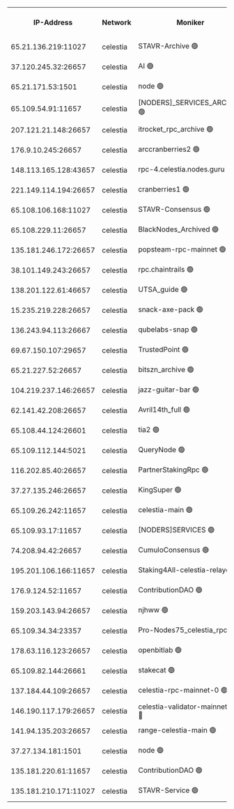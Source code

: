 


<table><tr><th>IP-Address</th><th>Network</th><th>Moniker</th><th>Latest Block Height</th><th>Earliest Block Height</th><th>Catching Up</th><th>Tx Index</th><th>Voting Power</th><th>Scan Time</th></tr><tr><td>65.21.136.219:11027</td><td>celestia</td><td>STAVR-Archive 🟢</td><td>2556104</td><td>1</td><td>False</td><td>on</td><td>0</td><td>2024-10-13T16:20:00.291614724UTC</td></tr><tr><td>37.120.245.32:26657</td><td>celestia</td><td>AI 🟢</td><td>2556104</td><td>1</td><td>False</td><td>off</td><td>0</td><td>2024-10-13T16:20:00.652246446UTC</td></tr><tr><td>65.21.171.53:1501</td><td>celestia</td><td>node 🟢</td><td>2556104</td><td>1</td><td>False</td><td>on</td><td>0</td><td>2024-10-13T16:20:00.974242418UTC</td></tr><tr><td>65.109.54.91:11657</td><td>celestia</td><td>[NODERS]_SERVICES_ARCHIVE 🟢</td><td>2556108</td><td>1</td><td>False</td><td>on</td><td>0</td><td>2024-10-13T16:20:38.521678782UTC</td></tr><tr><td>207.121.21.148:26657</td><td>celestia</td><td>itrocket_rpc_archive 🟢</td><td>2556108</td><td>1</td><td>False</td><td>on</td><td>0</td><td>2024-10-13T16:20:39.508955292UTC</td></tr><tr><td>176.9.10.245:26657</td><td>celestia</td><td>arccranberries2 🟢</td><td>2556111</td><td>1</td><td>False</td><td>on</td><td>0</td><td>2024-10-13T16:21:23.787104735UTC</td></tr><tr><td>148.113.165.128:43657</td><td>celestia</td><td>rpc-4.celestia.nodes.guru 🟢</td><td>2556114</td><td>1</td><td>False</td><td>on</td><td>0</td><td>2024-10-13T16:21:49.592022812UTC</td></tr><tr><td>221.149.114.194:26657</td><td>celestia</td><td>cranberries1 🟢</td><td>2556114</td><td>1</td><td>False</td><td>on</td><td>0</td><td>2024-10-13T16:22:01.420623878UTC</td></tr><tr><td>65.108.106.168:11027</td><td>celestia</td><td>STAVR-Consensus 🟢</td><td>2556115</td><td>1</td><td>False</td><td>on</td><td>0</td><td>2024-10-13T16:22:08.110238181UTC</td></tr><tr><td>65.108.229.11:26657</td><td>celestia</td><td>BlackNodes_Archived 🟢</td><td>2556119</td><td>1</td><td>False</td><td>off</td><td>0</td><td>2024-10-13T16:22:55.377121772UTC</td></tr><tr><td>135.181.246.172:26657</td><td>celestia</td><td>popsteam-rpc-mainnet 🟢</td><td>2556121</td><td>1</td><td>False</td><td>on</td><td>0</td><td>2024-10-13T16:23:22.955563367UTC</td></tr><tr><td>38.101.149.243:26657</td><td>celestia</td><td>rpc.chaintrails 🟢</td><td>2556122</td><td>1</td><td>False</td><td>on</td><td>0</td><td>2024-10-13T16:23:34.482959694UTC</td></tr><tr><td>138.201.122.61:46657</td><td>celestia</td><td>UTSA_guide 🟢</td><td>2556125</td><td>1</td><td>False</td><td>on</td><td>0</td><td>2024-10-13T16:24:03.530552979UTC</td></tr><tr><td>15.235.219.228:26657</td><td>celestia</td><td>snack-axe-pack 🟢</td><td>2556125</td><td>1</td><td>False</td><td>off</td><td>0</td><td>2024-10-13T16:24:04.529264368UTC</td></tr><tr><td>136.243.94.113:26667</td><td>celestia</td><td>qubelabs-snap 🟢</td><td>2556127</td><td>1</td><td>False</td><td>on</td><td>0</td><td>2024-10-13T16:24:32.294757009UTC</td></tr><tr><td>69.67.150.107:29657</td><td>celestia</td><td>TrustedPoint 🟢</td><td>2556129</td><td>1</td><td>False</td><td>on</td><td>0</td><td>2024-10-13T16:24:51.504618096UTC</td></tr><tr><td>65.21.227.52:26657</td><td>celestia</td><td>bitszn_archive 🟢</td><td>2556133</td><td>1</td><td>False</td><td>on</td><td>0</td><td>2024-10-13T16:25:41.873807996UTC</td></tr><tr><td>104.219.237.146:26657</td><td>celestia</td><td>jazz-guitar-bar 🟢</td><td>2556137</td><td>1</td><td>False</td><td>off</td><td>0</td><td>2024-10-13T16:26:29.455268030UTC</td></tr><tr><td>62.141.42.208:26657</td><td>celestia</td><td>Avril14th_full 🟢</td><td>2556138</td><td>1</td><td>False</td><td>on</td><td>0</td><td>2024-10-13T16:26:52.306872003UTC</td></tr><tr><td>65.108.44.124:26601</td><td>celestia</td><td>tia2 🟢</td><td>2371494</td><td>339581</td><td>False</td><td>on</td><td>0</td><td>2024-10-13T16:20:11.690119487UTC</td></tr><tr><td>65.109.112.144:5021</td><td>celestia</td><td>QueryNode 🟢</td><td>2371494</td><td>1406226</td><td>False</td><td>off</td><td>0</td><td>2024-10-13T16:24:13.188383481UTC</td></tr><tr><td>116.202.85.40:26657</td><td>celestia</td><td>PartnerStakingRpc 🟢</td><td>2371494</td><td>1588231</td><td>False</td><td>on</td><td>0</td><td>2024-10-13T16:20:14.008638418UTC</td></tr><tr><td>37.27.135.246:26657</td><td>celestia</td><td>KingSuper 🟢</td><td>2371494</td><td>1814358</td><td>False</td><td>off</td><td>0</td><td>2024-10-13T16:21:08.999372261UTC</td></tr><tr><td>65.109.26.242:11657</td><td>celestia</td><td>celestia-main 🟢</td><td>2556126</td><td>2362846</td><td>False</td><td>on</td><td>0</td><td>2024-10-13T16:24:17.666565645UTC</td></tr><tr><td>65.109.93.17:11657</td><td>celestia</td><td>[NODERS]SERVICES 🟢</td><td>2556123</td><td>2371581</td><td>False</td><td>on</td><td>0</td><td>2024-10-13T16:23:48.780176302UTC</td></tr><tr><td>74.208.94.42:26657</td><td>celestia</td><td>CumuloConsensus 🟢</td><td>2556115</td><td>2384001</td><td>False</td><td>on</td><td>0</td><td>2024-10-13T16:22:08.891174616UTC</td></tr><tr><td>195.201.106.166:11657</td><td>celestia</td><td>Staking4All-celestia-relayer 🟢</td><td>2556139</td><td>2399575</td><td>False</td><td>off</td><td>0</td><td>2024-10-13T16:27:05.221132018UTC</td></tr><tr><td>176.9.124.52:11657</td><td>celestia</td><td>ContributionDAO 🟢</td><td>2556133</td><td>2419178</td><td>False</td><td>on</td><td>0</td><td>2024-10-13T16:25:41.481718748UTC</td></tr><tr><td>159.203.143.94:26657</td><td>celestia</td><td>njhww 🟢</td><td>2556116</td><td>2435155</td><td>False</td><td>off</td><td>0</td><td>2024-10-13T16:22:15.906400612UTC</td></tr><tr><td>65.109.34.34:23357</td><td>celestia</td><td>Pro-Nodes75_celestia_rpc 🟢</td><td>2556121</td><td>2435160</td><td>False</td><td>on</td><td>0</td><td>2024-10-13T16:23:22.564788683UTC</td></tr><tr><td>178.63.116.123:26657</td><td>celestia</td><td>openbitlab 🟢</td><td>2556107</td><td>2479826</td><td>False</td><td>on</td><td>0</td><td>2024-10-13T16:20:29.833538755UTC</td></tr><tr><td>65.109.82.144:26661</td><td>celestia</td><td>stakecat 🟢</td><td>2556123</td><td>2509501</td><td>False</td><td>on</td><td>0</td><td>2024-10-13T16:23:47.343866823UTC</td></tr><tr><td>137.184.44.109:26657</td><td>celestia</td><td>celestia-rpc-mainnet-0 🟢</td><td>2556123</td><td>2517150</td><td>False</td><td>on</td><td>0</td><td>2024-10-13T16:23:48.423981093UTC</td></tr><tr><td>146.190.117.179:26657</td><td>celestia</td><td>celestia-validator-mainnet-0 🔴</td><td>2556134</td><td>2517150</td><td>False</td><td>off</td><td>5000009</td><td>2024-10-13T16:25:53.002698089UTC</td></tr><tr><td>141.94.135.203:26657</td><td>celestia</td><td>range-celestia-main 🟢</td><td>2556105</td><td>2518374</td><td>False</td><td>on</td><td>0</td><td>2024-10-13T16:20:16.940186816UTC</td></tr><tr><td>37.27.134.181:1501</td><td>celestia</td><td>node 🟢</td><td>2556117</td><td>2549232</td><td>False</td><td>off</td><td>0</td><td>2024-10-13T16:22:28.919469587UTC</td></tr><tr><td>135.181.220.61:11657</td><td>celestia</td><td>ContributionDAO 🟢</td><td>2556119</td><td>2551405</td><td>False</td><td>off</td><td>0</td><td>2024-10-13T16:22:54.984345957UTC</td></tr><tr><td>135.181.210.171:11027</td><td>celestia</td><td>STAVR-Service 🟢</td><td>2556101</td><td>2554501</td><td>False</td><td>on</td><td>0</td><td>2024-10-13T16:20:14.397280004UTC</td></tr></table>